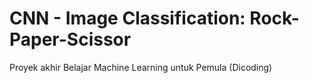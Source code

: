# CNN - Image Classification: Rock-Paper-Scissor
Proyek akhir Belajar Machine Learning untuk Pemula (Dicoding)

